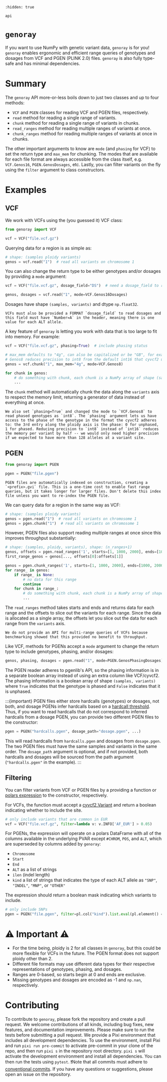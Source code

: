 ```{toctree}
:hidden: true

api
```

# `genoray`

If you want to use NumPy with genetic variant data, `genoray` is for you! `genoray` enables ergonomic and efficient range queries of genotypes and dosages from VCF and PGEN (PLINK 2.0) files. `genoray` is also fully type-safe and has minimal dependencies.

# Summary

The `genoray` API more-or-less boils down to just two classes and up to four methods:

- `VCF` and `PGEN` classes for reading VCF and PGEN files, respectively.
- `read` method for reading a single range of variants.
- `chunk` method for reading a single range of variants in chunks.
- `read_ranges` method for reading multiple ranges of variants at once.
- `chunk_ranges` method for reading multiple ranges of variants at once in chunks.

The other important arguments to know are `mode` (and `phasing` for VCF) to set the return type and `max_mem` for chunking. The modes that are available for each file format are always accessible from the class itself, e.g. `VCF.Genos16`, `PGEN.GenosDosages`, etc. Lastly, you can filter variants on the fly using the `filter` argument to class constructors.

# Examples

## VCF

We work with VCFs using the (you guessed it) VCF class:

```python
from genoray import VCF

vcf = VCF("file.vcf.gz")
```

Querying data for a region is as simple as:

```python
# shape: (samples ploidy variants)
genos = vcf.read("1")  # read all variants on chromosome 1
```

You can also change the return type to be either genotypes and/or dosages by providing a `mode` argument:

```python
vcf = VCF("file.vcf.gz", dosage_field="DS")  # need a dosage_field to read dosages

genos, dosages = vcf.read("1", mode=VCF.Genos16Dosages)
```

Dosages have shape `(samples, variants)` and dtype `np.float32`.

```{note}
VCFs must also be provided a FORMAT `dosage_field` to read dosages and this field must have `Number=A` in the header, meaning there is one value for each ALT allele. 
```

A key feature of `genoray` is letting you work with data that is too large to fit into memory. For example:

```python
vcf = VCF("file.vcf.gz", phasing=True)  # include phasing status

# max_mem defaults to "4g", can also be capitalized or be "GB", for example
# Genos8 reduces precision to int8 from the default int16 that cyvcf2 uses
genos = vcf.chunk("1", max_mem="4g", mode=VCF.Genos8)

for chunk in genos:
    # do something with chunk, each chunk is a NumPy array of shape (samples, ploidy+1, variants)
    ...
```
The `chunk` method will automatically chunk the data along the `variants` axis to respect the memory limit, returning a generator of data instead of everything at once.

```{note}
We also set `phasing=True` and changed the mode to `VCF.Genos8` to read phased genotypes as `int8`. The `phasing` argument lets us have access to the phase of the genotype in the format the cyvcf2 adheres to: the 3rd entry along the ploidy axis is the phase: 0 for unphased, 1 for phased. Reducing precision to `int8` instead of `int16` reduces the memory per variant by half -- we would only need higher precision if we expected to have more than 128 alleles at a variant site.
```

## PGEN

```python
from genoray import PGEN

pgen = PGEN("file.pgen")
```

```{important}
PGEN files are automatically indexed on construction, creating a `<prefix>.gvi` file. This is a one-time cost to enable fast range queries, but it takes longer for larger files. Don't delete this index file unless you want to re-index the PGEN file.
```

We can query data for a region in the same way as VCF:

```python
# shape: (samples ploidy variants)
genos = pgen.read("1")  # read all variants on chromosome 1
genos = pgen.chunk("1")  # read all variants on chromosome 1
```

However, PGEN files also support reading multiple ranges at once since this improves throughput substantially:

```python
# shape: (samples, ploidy, variants), shape: (n_ranges+1)
genos, offsets = pgen.read_ranges('1', starts=[1, 1000, 2000], ends=[1000, 2000, 3000])
first_range_genos = genos[..., offsets[0]:offsets[1]]

genos = pgen.chunk_ranges('1', starts=[1, 1000, 2000], ends=[1000, 2000, 3000])
for range_ in genos:
    if range_ is None:
        # no data for this range
        continue
    for chunk in range_:
        # do something with chunk, each chunk is a NumPy array of shape (samples, ploidy, variants)
        ...
```

The `read_ranges` method takes starts and ends and returns data for each range and the offsets to slice out the variants for each range. Since the data is allocated as a single array, the offsets let you slice out the data for each range from the `variants` axis.

```{note}
We do not provide an API for multi-range queries of VCFs because benchmarking showed that this provided no benefit to throughput.
```

Like VCF, methods for PGENs accept a `mode` argument to change the return type to include genotypes, phasing, and/or dosages:

```python
genos, phasing, dosages = pgen.read("1", mode=PGEN.GenosPhasingDosages)
```

The PGEN reader adheres to pgenlib's API, so the phasing information is in a separate boolean array instead of using an extra column like VCF/cyvcf2. The phasing information is a boolean array of shape `(samples, variants)` where `True` indicates that the genotype is phased and `False` indicates that it is unphased.

:::{important}
PGEN files either store hardcalls (genotypes) or dosages, not both, and dosage PGENs infer hardcalls based on a [hardcall threshold](https://www.cog-genomics.org/plink/2.0/input#dosage_import_settings). Thus, if you want to read hardcalls that do not correspond to inferred hardcalls from a dosage PGEN, you can provide two different PGEN files to the constructor:

```python
pgen = PGEN("hardcalls.pgen", dosage_path="dosage.pgen", ...)
```

This will read hardcalls from `hardcalls.pgen` and dosages from `dosage.pgen`. The two PGEN files must have the same samples and variants in the same order. The `dosage_path` argument is optional, and if not provided, both hardcalls and dosages will be sourced from the path argument (`"hardcalls.pgen"` in the example).
:::

## Filtering

You can filter variants from VCF or PGEN files by a providing a function or [polars expression](https://docs.pola.rs/user-guide/concepts/expressions-and-contexts/) to the constructor, respectively.

For VCFs, the function must accept a [cyvcf2.Variant](https://brentp.github.io/cyvcf2/docstrings.html#cyvcf2.cyvcf2.Variant) and return a boolean indicating whether to include the site.

```python
# only include variants that are common in EUR
vcf = VCF("file.vcf.gz", filter=lambda v: v.INFO['AF_EUR'] > 0.05)
```

For PGENs, the expression will operate on a polars DataFrame with all of the columns available in the underlying PVAR except `#CHROM`, `POS`, and `ALT`, which are superseded by columns added by `genoray`:
- `Chromosome`
- `Start`
- `End`
- `ALT` as a list of strings
- `ilen` (indel length)
- `kind` a list of strings that indicates the type of each ALT allele as `"SNP"`, `"INDEL"`, `"MNP"`, or `"OTHER"`

The expression should return a boolean mask indicating which variants to include.

```python
# only include SNPs
pgen = PGEN("file.pgen", filter=pl.col("kind").list.eval(pl.element() == "SNP").list.all())
```

# ⚠️ Important ⚠️

- For the time being, ploidy is 2 for all classes in `genoray`, but this could be more flexible for VCFs in the future. The PGEN format does not support ploidy other than 2.
- Different file formats may use different data types for their respective representations of genotypes, phasing, and dosages.
- Ranges are 0-based, so starts begin at 0 and ends are exclusive.
- Missing genotypes and dosages are encoded as -1 and `np.nan`, respectively.

# Contributing

To contribute to `genoray`, please fork the repository and create a pull request. We welcome contributions of all kinds, including bug fixes, new features, and documentation improvements. Please make sure to run the tests before submitting a pull request. We provide a Pixi environment that includes all development dependencies. To use the environment, install Pixi and run `pixi run pre-commit` to activate pre-commit in your clone of the repo, and then run `pixi s` in the repository root directory. `pixi s` will activate the development environment and install all dependencies. You can then run the tests using `pytest`. ❗Note that all commits must adhere to [conventional commits](https://www.conventionalcommits.org/). If you have any questions or suggestions, please open an issue on the repository.